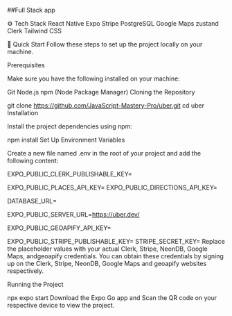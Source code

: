 ##Full Stack app

⚙️ Tech Stack
React Native
Expo
Stripe
PostgreSQL
Google Maps
zustand
Clerk
Tailwind CSS

🤸 Quick Start
Follow these steps to set up the project locally on your machine.

Prerequisites

Make sure you have the following installed on your machine:

Git
Node.js
npm (Node Package Manager)
Cloning the Repository

git clone https://github.com/JavaScript-Mastery-Pro/uber.git
cd uber
Installation

Install the project dependencies using npm:

npm install
Set Up Environment Variables

Create a new file named .env in the root of your project and add the following content:

EXPO_PUBLIC_CLERK_PUBLISHABLE_KEY=

EXPO_PUBLIC_PLACES_API_KEY=
EXPO_PUBLIC_DIRECTIONS_API_KEY=

DATABASE_URL=

EXPO_PUBLIC_SERVER_URL=https://uber.dev/

EXPO_PUBLIC_GEOAPIFY_API_KEY=

EXPO_PUBLIC_STRIPE_PUBLISHABLE_KEY=
STRIPE_SECRET_KEY=
Replace the placeholder values with your actual Clerk, Stripe, NeonDB, Google Maps, andgeoapify credentials. You can obtain these credentials by signing up on the Clerk, Stripe, NeonDB, Google Maps and geoapify websites respectively.

Running the Project

npx expo start
Download the Expo Go app and Scan the QR code on your respective device to view the project.
